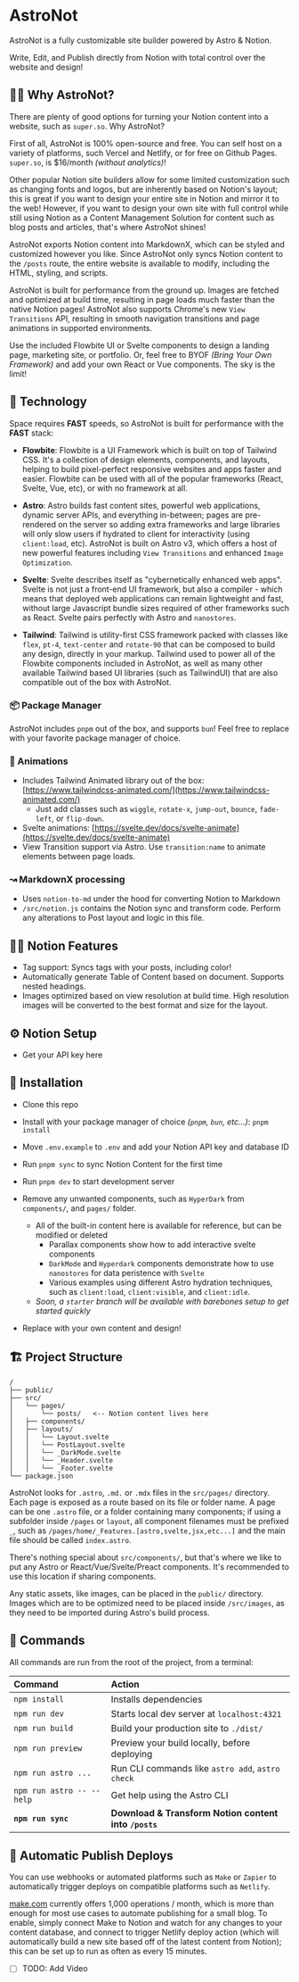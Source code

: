 # AstroNot

AstroNot is a fully customizable site builder powered by Astro & Notion.

Write, Edit, and Publish directly from Notion with total control over the website and design!

## 🙋🏼 Why AstroNot?

There are plenty of good options for turning your Notion content into a website, such as `super.so`. Why AstroNot?

First of all, AstroNot is 100% open-source and free. You can self host on a variety of platforms, such Vercel and Netlify, or for free on Github Pages. `super.so`, is $16/month _(without analytics)_!

Other popular Notion site builders allow for some limited customization such as changing fonts and logos, but are inherently based on Notion's layout; this is great if you want to design your entire site in Notion and mirror it to the web! However, if you want to design your own site with full control while still using Notion as a Content Management Solution for content such as blog posts and articles, that's where AstroNot shines!

AstroNot exports Notion content into MarkdownX, which can be styled and customized however you like. Since AstroNot only syncs Notion content to the `/posts` route, the entire website is available to modify, including the HTML, styling, and scripts.

AstroNot is built for performance from the ground up. Images are fetched and optimized at build time, resulting in page loads much faster than the native Notion pages! AstroNot also supports Chrome's new `View Transitions` API, resulting in smooth navigation transitions and page animations in supported environments.

Use the included Flowbite UI or Svelte components to design a landing page, marketing site, or portfolio. Or, feel free to BYOF _(Bring Your Own Framework)_ and add your own React or Vue components. The sky is the limit!

## 📡 Technology

Space requires **FAST** speeds, so AstroNot is built for performance with the **FAST** stack:

- **Flowbite**: Flowbite is a UI Framework which is built on top of Tailwind CSS. It's a collection of design elements, components, and layouts, helping to build pixel-perfect responsive websites and apps faster and easier. Flowbite can be used with all of the popular frameworks (React, Svelte, Vue, etc), or with no framework at all.

- **Astro**: Astro builds fast content sites, powerful web applications, dynamic server APIs, and everything in-between; pages are pre-rendered on the server so adding extra frameworks and large libraries will only slow users if hydrated to client for interactivity (using `client:load`, etc). AstroNot is built on Astro v3, which offers a host of new powerful features including `View Transitions` and enhanced `Image Optimization`.

- **Svelte**: Svelte describes itself as "cybernetically enhanced web apps". Svelte is not just a front-end UI framework, but also a compiler - which means that deployed web applications can remain lightweight and fast, without large Javascript bundle sizes required of other frameworks such as React. Svelte pairs perfectly with Astro and `nanostores`.

- **Tailwind**: Tailwind is utility-first CSS framework packed with classes like `flex`, `pt-4`, `text-center` and `rotate-90` that can be composed to build any design, directly in your markup. Tailwind used to power all of the Flowbite components included in AstroNot, as well as many other available Tailwind based UI libraries (such as TailwindUI) that are also compatible out of the box with AstroNot.

### 📦 Package Manager

AstroNot includes `pnpm` out of the box, and supports `bun`! Feel free to replace with your favorite package manager of choice.

### 🎨 Animations

- Includes Tailwind Animated library out of the box: [https://www.tailwindcss-animated.com/](https://www.tailwindcss-animated.com/)
  - Just add classes such as `wiggle`, `rotate-x`, `jump-out`, `bounce`, `fade-left`, or `flip-down`.
- Svelte animations: [https://svelte.dev/docs/svelte-animate](https://svelte.dev/docs/svelte-animate)
- View Transition support via Astro. Use `transition:name` to animate elements between page loads.

### ↝ MarkdownX processing

- Uses `notion-to-md` under the hood for converting Notion to Markdown
- `/src/notion.js` contains the Notion sync and transform code. Perform any alterations to Post layout and logic in this file.

## 👏🏼 Notion Features

- Tag support: Syncs tags with your posts, including color!
- Automatically generate Table of Content based on document. Supports nested headings.
- Images optimized based on view resolution at build time. High resolution images will be converted to the best format and size for the layout.

## ⚙️ Notion Setup

- Get your API key here

## 🚀 Installation

- Clone this repo
- Install with your package manager of choice _(`pnpm`, `bun`, etc...)_: `pnpm install`
- Move `.env.example` to `.env` and add your Notion API key and database ID
- Run `pnpm sync` to sync Notion Content for the first time
- Run `pnpm dev` to start development server
- Remove any unwanted components, such as `HyperDark` from `components/`, and `pages/` folder.

  - All of the built-in content here is available for reference, but can be modified or deleted
    - Parallax components show how to add interactive svelte components
    - `DarkMode` and `Hyperdark` components demonstrate how to use `nanostores` for data peristence with `Svelte`
    - Various examples using different Astro hydration techniques, such as `client:load`, `client:visible`, and `client:idle`.
  - _Soon, a `starter` branch will be available with barebones setup to get started quickly_

- Replace with your own content and design!

## 🏗️ Project Structure

```text
/
├── public/
├── src/
│   └── pages/
│       └── posts/   <-- Notion content lives here
│   ├── components/
│   ├── layouts/
│   │   └── Layout.svelte
│   │   └── PostLayout.svelte
│   │   └── _DarkMode.svelte
│   │   └── _Header.svelte
│   │   └── _Footer.svelte
└── package.json
```

AstroNot looks for `.astro`, `.md.` or `.mdx` files in the `src/pages/` directory. Each page is exposed as a route based on its file or folder name. A page can be one `.astro` file, or a folder containing many components; if using a subfolder inside `/pages` or `layout`, all component filenames must be prefixed `_`, such as `/pages/home/_Features.[astro,svelte,jsx,etc...]` and the main file should be called `index.astro`.

There's nothing special about `src/components/`, but that's where we like to put any Astro or React/Vue/Svelte/Preact components. It's recommended to use this location if sharing components.

Any static assets, like images, can be placed in the `public/` directory. Images which are to be optimized need to be placed inside `/src/images`, as they need to be imported during Astro's build process.

## 🧞 Commands

All commands are run from the root of the project, from a terminal:

| Command                   | Action                                                |
| :------------------------ | :---------------------------------------------------- |
| `npm install`             | Installs dependencies                                 |
| `npm run dev`             | Starts local dev server at `localhost:4321`           |
| `npm run build`           | Build your production site to `./dist/`               |
| `npm run preview`         | Preview your build locally, before deploying          |
| `npm run astro ...`       | Run CLI commands like `astro add`, `astro check`      |
| `npm run astro -- --help` | Get help using the Astro CLI                          |
| **`npm run sync`**        | **Download & Transform Notion content into `/posts`** |

## 🔄 Automatic Publish Deploys

You can use webhooks or automated platforms such as `Make` or `Zapier` to automatically trigger deploys on compatible platforms such as `Netlify`.

[make.com](https://make.com/) currently offers 1,000 operations / month, which is more than enough for most use cases to automate publishing for a small blog. To enable, simply connect Make to Notion and watch for any changes to your content database, and connect to trigger Netlify deploy action (which will automatically build a new site based off of the latest content from Notion); this can be set up to run as often as every 15 minutes.

- [ ] TODO: Add Video
